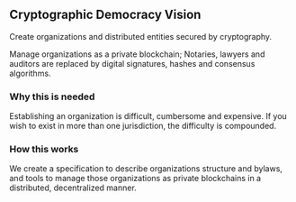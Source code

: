 ## Cryptographic Democracy Vision ##
Create organizations and distributed entities secured by cryptography.

Manage organizations as a private blockchain; Notaries, lawyers and auditors are replaced by digital signatures, hashes and consensus algorithms.

### Why this is needed ###
Establishing an organization is difficult, cumbersome and expensive. If you wish to exist in more than one jurisdiction, the difficulty is compounded.

### How this works ###
We create a specification to describe organizations structure and bylaws, and tools to manage those organizations as private blockchains in a distributed, decentralized manner.
